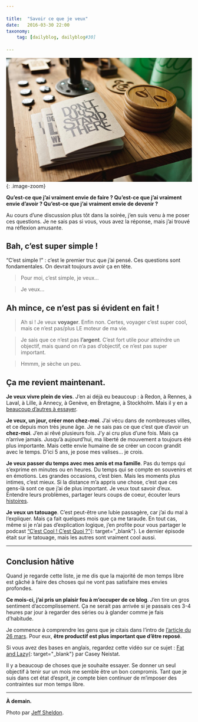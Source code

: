```yaml
---

title:  "Savoir ce que je veux"
date:   2016-03-30 22:00
taxonomy:
    tag: [dailyblog, dailyblog#30]
    
---
```


![Don't just stand there](/assets/images/stand@2x.jpg){: .image-zoom}

**Qu’est-ce que j’ai vraiment envie de faire ? Qu’est-ce que j’ai vraiment envie d’avoir ? Qu’est-ce que j’ai vraiment envie de devenir ?**

Au cours d’une discussion plus tôt dans la soirée, j’en suis venu à me poser ces questions. Je ne sais pas si vous, vous avez la réponse, mais j’ai trouvé ma réflexion amusante.

## Bah, c’est super simple !

“C’est simple !” : c’est le premier truc que j’ai pensé. Ces questions sont fondamentales. On devrait toujours avoir ça en tête.

> Pour moi, c’est simple, je veux…

> Je veux…

## Ah mince, ce n’est pas si évident en fait !

> Ah si ! Je veux **voyager**. Enfin non. Certes, voyager c’est super cool, mais ce n’est pas/plus LE moteur de ma vie.

> Je sais que ce n’est pas **l’argent**. C’est fort utile pour atteindre un objectif, mais quand on n’a pas d’objectif, ce n’est pas super important.

> Hmmm, je sèche un peu.

## Ça me revient maintenant.

**Je veux vivre plein de vies**. J’en ai déjà eu beaucoup : à Redon, à Rennes, à Laval, à Lille, à Annecy, à Genève, en Bretagne, à Stockholm. Mais il y en a [beaucoup d’autres à essayer](/je-veux-etre).

**Je veux, un jour, créer mon chez-moi**. J’ai vécu dans de nombreuses villes, et ce depuis mon très jeune âge. Je ne sais pas ce que c’est que d’avoir un **chez-moi**. J’en ai rêvé plusieurs fois. J’y ai cru plus d’une fois. Mais ça n’arrive jamais. Jusqu’à aujourd’hui, ma liberté de mouvement a toujours été plus importante. Mais cette envie humaine de se créer un cocon grandit avec le temps. D’ici 5 ans, je pose mes valises… je crois.

**Je veux passer du temps avec mes amis et ma famille**. Pas du temps qui s’exprime en minutes ou en heures. Du temps qui se compte en souvenirs et en émotions. Les grandes occasions, c’est bien. Mais les moments plus intimes, c’est mieux. Si la distance m’a appris une chose, c’est que ces gens-là sont ce que j’ai de plus important. Je veux tout savoir d’eux. Entendre leurs problèmes, partager leurs coups de coeur, écouter leurs [histoires](/histoire-d-histoires).

**Je veux un tatouage**. C’est peut-être une lubie passagère, car j’ai du mal à l’expliquer. Mais ça fait quelques mois que ça me taraude. En tout cas, même si je n’ai pas d’explication logique, j’en profite pour vous partager le podcast [“C’est Cool ! C’est Quoi ?”](http://www.radiokawa.com/le-vrac/cest-cool-cest-quoi/){: target="_blank"}. Le dernier épisode était sur le tatouage, mais les autres sont vraiment cool aussi.

___

## Conclusion hâtive

Quand je regarde cette liste, je me dis que la majorité de mon temps libre est gâché à faire des choses qui ne vont pas satisfaire mes envies profondes.

**Ce mois-ci, j’ai pris un plaisir fou à m’occuper de ce blog**. J’en tire un gros sentiment d’accomplissement. Ça ne serait pas arrivée si je passais ces 3-4 heures par jour à regarder des séries ou à glander comme je fais d’habitude.

Je commence à comprendre les gens que je citais dans l’intro de [l’article du 26 mars](/je-suis-bon-a-quoi). Pour eux, **être productif est plus important que d’être reposé**.

Si vous avez des bases en anglais, regardez cette vidéo sur ce sujet : [Fat and Lazy](https://www.youtube.com/watch?v=ZexvTZ1sV8U){: target="_blank"} par Casey Neistat.

Il y a beaucoup de choses que je souhaite essayer. Se donner un seul objectif à tenir sur un mois me semble être un bon compromis. Tant que je suis dans cet état d’esprit, je compte bien continuer de m’imposer des contraintes sur mon temps libre.

____

**À demain.**

Photo par [Jeff Sheldon](https://unsplash.com/ugmonk).
